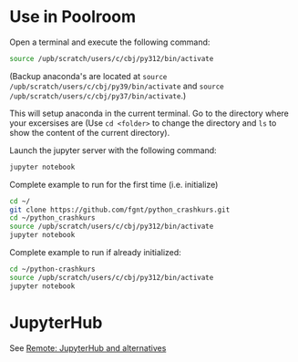 # Use in Poolroom

Open a terminal and execute the following command:
```bash
source /upb/scratch/users/c/cbj/py312/bin/activate
```

(Backup anaconda's are located at `source /upb/scratch/users/c/cbj/py39/bin/activate` and `source /upb/scratch/users/c/cbj/py37/bin/activate`.)

This will setup anaconda in the current terminal.
Go to the directory where your excersises are (Use `cd <folder>` to change the directory and `ls` to show the content of the current directory).

Launch the jupyter server with the following command:
```bash
jupyter notebook
```

Complete example to run for the first time (i.e. initialize)
```bash
cd ~/
git clone https://github.com/fgnt/python_crashkurs.git
cd ~/python_crashkurs
source /upb/scratch/users/c/cbj/py312/bin/activate
jupyter notebook
```


Complete example to run if already initialized:
```bash
cd ~/python-crashkurs
source /upb/scratch/users/c/cbj/py312/bin/activate
jupyter notebook
```

# JupyterHub

See [Remote: JupyterHub and alternatives](/include/ntcocalc)
